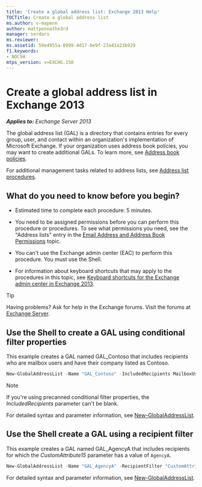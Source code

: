 ```yaml
---
title: 'Create a global address list: Exchange 2013 Help'
TOCTitle: Create a global address list
ms.author: v-mapenn
author: mattpennathe3rd
manager: serdars
ms.reviewer:
ms.assetid: 59e4955a-8999-4d17-be9f-23a41a23b929
f1.keywords:
- NOCSH
mtps_version: v=EXCHG.150
---
```


# Create a global address list in Exchange 2013

_**Applies to:** Exchange Server 2013_

The global address list (GAL) is a directory that contains entries for every group, user, and contact within an organization's implementation of Microsoft Exchange. If your organization uses address book policies, you may want to create additional GALs. To learn more, see [Address book policies](address-book-policies-exchange-2013-help.md).

For additional management tasks related to address lists, see [Address list procedures](address-list-procedures-exchange-2013-help.md).

## What do you need to know before you begin?

- Estimated time to complete each procedure: 5 minutes.

- You need to be assigned permissions before you can perform this procedure or procedures. To see what permissions you need, see the "Address lists" entry in the [Email Address and Address Book Permissions](https://technet.microsoft.com/library/1c1de09d-16ef-4424-9bfb-eb7edffbc8c2.aspx) topic.

- You can't use the Exchange admin center (EAC) to perform this procedure. You must use the Shell.

- For information about keyboard shortcuts that may apply to the procedures in this topic, see [Keyboard shortcuts for the Exchange admin center in Exchange 2013](keyboard-shortcuts-in-the-exchange-admin-center-2013-help.md).

> [!TIP]
> Having problems? Ask for help in the Exchange forums. Visit the forums at [Exchange Server](https://go.microsoft.com/fwlink/p/?linkId=60612).

## Use the Shell to create a GAL using conditional filter properties

This example creates a GAL named GAL_Contoso that includes recipients who are mailbox users and have their company listed as Contoso.

```powershell
New-GlobalAddressList -Name "GAL_Contoso" -IncludedRecipients MailboxUsers -ConditionalCompany Contoso
```

> [!NOTE]
> If you're using precanned conditional filter properties, the _IncludedRecipients_ parameter can't be blank.

For detailed syntax and parameter information, see [New-GlobalAddressList](https://docs.microsoft.com/powershell/module/exchange/new-globaladdresslist).

## Use the Shell create a GAL using a recipient filter

This example creates a GAL named GAL_AgencyA that includes recipients for which the _CustomAttribute15_ parameter has a value of `AgencyA`.

```powershell
New-GlobalAddressList -Name "GAL_AgencyA" -RecipientFilter "CustomAttribute15 -like 'AgencyA'"
```

For detailed syntax and parameter information, see [New-GlobalAddressList](https://docs.microsoft.com/powershell/module/exchange/new-globaladdresslist).
